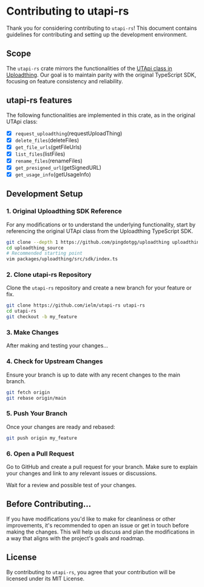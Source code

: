 # Contributing to utapi-rs

Thank you for considering contributing to `utapi-rs`! This document contains guidelines for contributing and setting up the development environment.

## Scope

The `utapi-rs` crate mirrors the functionalities of the [UTApi class in Uploadthing](https://github.com/pingdotgg/uploadthing/blob/main/packages/uploadthing/src/sdk/index.ts#L39). Our goal is to maintain parity with the original TypeScript SDK, focusing on feature consistency and reliability.

## utapi-rs features

The following functionalities are implemented in this crate, as in the original UTApi class:

- [x] `request_uploadthing`(requestUploadThing)
- [x] `delete_files`(deleteFiles)
- [x] `get_file_urls`(getFileUrls)
- [x] `list_files`(listFiles)
- [x] `rename_files`(renameFiles)
- [x] `get_presigned_url`(getSignedURL)
- [x] `get_usage_info`(getUsageInfo)

## Development Setup

### 1. Original Uploadthing SDK Reference

For any modifications or to understand the underlying functionality, start by referencing the original UTApi class from the Uploadthing TypeScript SDK.

```bash
git clone --depth 1 https://github.com/pingdotgg/uploadthing uploadthing_source
cd uploadthing_source
# Recommended starting point
vim packages/uploadthing/src/sdk/index.ts
```

### 2. Clone utapi-rs Repository

Clone the `utapi-rs` repository and create a new branch for your feature or fix.

```bash
git clone https://github.com/ielm/utapi-rs utapi-rs
cd utapi-rs
git checkout -b my_feature
```

### 3. Make Changes

After making and testing your changes...

### 4. Check for Upstream Changes

Ensure your branch is up to date with any recent changes to the main branch.

```bash
git fetch origin
git rebase origin/main
```

### 5. Push Your Branch

Once your changes are ready and rebased:

```bash
git push origin my_feature
```

### 6. Open a Pull Request

Go to GitHub and create a pull request for your branch. Make sure to explain your changes and link to any relevant issues or discussions.

Wait for a review and possible test of your changes.

## Before Contributing...

If you have modifications you'd like to make for cleanliness or other improvements, it's recommended to open an issue or get in touch before making the changes. This will help us discuss and plan the modifications in a way that aligns with the project's goals and roadmap.

## License

By contributing to `utapi-rs`, you agree that your contribution will be licensed under its MIT License.

